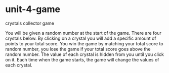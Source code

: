 # unit-4-game
crystals collector game

You will be given a random number at the start of the game.
There are four crystals below. By  clicking on a crystal you will add a specific amount of points to your total score.
You win the game by matching your total score to random number, you lose the game if your total score goes above the random number. 
The value of each crystal is hidden from you until you click on it.
Each time when the game starts, the game will change the values of each crystal.